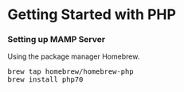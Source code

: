 <h1>Getting Started with PHP</h1>

<h3>Setting up MAMP Server</h3>

<p>
Using the package manager Homebrew.
</p>

<pre>
brew tap homebrew/homebrew-php
brew install php70
</pre>


<pre>
<html>
<body>
<?php print ("I am the Cheddar MAN")>
</body>
</html>
</pre>

